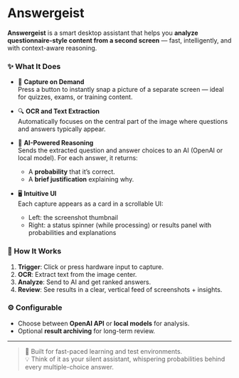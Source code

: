 # Answergeist

**Answergeist** is a smart desktop assistant that helps you **analyze questionnaire-style content from a second screen** — fast, intelligently, and with context-aware reasoning.

### ✨ What It Does

- 📸 **Capture on Demand**  
  Press a button to instantly snap a picture of a separate screen — ideal for quizzes, exams, or training content.

- 🔍 **OCR and Text Extraction**  
  Automatically focuses on the central part of the image where questions and answers typically appear.

- 🧠 **AI-Powered Reasoning**  
  Sends the extracted question and answer choices to an AI (OpenAI or local model). For each answer, it returns:
  - A **probability** that it’s correct.
  - A **brief justification** explaining why.

- 🖥️ **Intuitive UI**  
  Each capture appears as a card in a scrollable UI:
  - Left: the screenshot thumbnail  
  - Right: a status spinner (while processing) or results panel with probabilities and explanations

### 🔧 How It Works

1. **Trigger**: Click or press hardware input to capture.
2. **OCR**: Extract text from the image center.
3. **Analyze**: Send to AI and get ranked answers.
4. **Review**: See results in a clear, vertical feed of screenshots + insights.

### ⚙️ Configurable

- Choose between **OpenAI API** or **local models** for analysis.
- Optional **result archiving** for long-term review.

---

> 🧠 Built for fast-paced learning and test environments.  
> 💡 Think of it as your silent assistant, whispering probabilities behind every multiple-choice answer.
